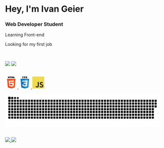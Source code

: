 <h1>Hey, I'm Ivan Geier</h1>

<h3>Web Developer Student</h3>
<p>Learning Front-end<p>
<p>Looking for my first job<p> 
 
##

<br>
<div>
<img height="180em" src="https://github-readme-stats.vercel.app/api?username=ivangeier&show_icons=true&theme=dark" />
<img height="180em" src="https://github-readme-stats.vercel.app/api/top-langs/?username=ivangeier&layout=compact&langs_count=7&theme=dark"" />
<div/>
                                                                                                                                           <br>
 
<p align="left"> <a href="https://www.w3schools.com/css/" target="_blank"> 
<img src="https://raw.githubusercontent.com/devicons/devicon/master/icons/html5/html5-original-wordmark.svg" alt="html5" width="40" height="40"/>
<img src="https://raw.githubusercontent.com/devicons/devicon/master/icons/css3/css3-original-wordmark.svg" alt="css3" width="40" height="40"/>
<img src="https://raw.githubusercontent.com/devicons/devicon/master/icons/javascript/javascript-original.svg" alt="javascript" width="40" height="40"/>
<br>
  
![Snake animation](https://github.com/ivangeier/ivangeier/blob/output/github-contribution-grid-snake.svg)
  
##
 
<a href="mailto:vilajr.ivan@gmail.com"><img src="https://img.shields.io/badge/Gmail-D14836?style=for-the-badge&logo=gmail&logoColor=white" /> <a/>
<a href="https://www.linkedin.com/in/ivan-geier-b3603244/" target="_blank"><img src="https://img.shields.io/badge/LinkedIn-0077B5?style=for-the-badge&logo=linkedin&logoColor=white" /><a/>
